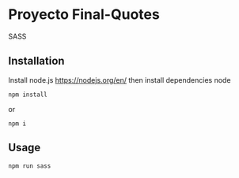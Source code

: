 # Proyecto Final-Quotes

SASS

## Installation

Install node.js https://nodejs.org/en/ then install dependencies node

```npm install```

or

```npm i```

## Usage
```npm run sass```